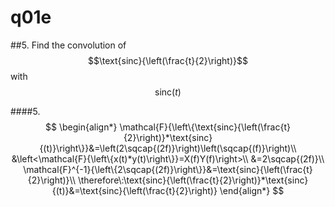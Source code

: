 # q01e

##5. 
Find the convolution of $$\text{sinc}{\left(\frac{t}{2}\right)}$$ with $$\text{sinc}{(t)}$$ 

####5.
$$
    \begin{align*}
    \mathcal{F}{\left\{\text{sinc}{\left(\frac{t}{2}\right)}*\text{sinc}{(t)}\right\}}&=\left(2\sqcap{(2f)}\right)\left(\sqcap{(f)}\right)\\
    &\left<\mathcal{F}{\left\{x(t)*y(t)\right\}}=X(f)Y(f)\right>\\
    &=2\sqcap{(2f)}\\
    \mathcal{F}^{-1}{\left\{2\sqcap{(2f)}\right\}}&=\text{sinc}{\left(\frac{t}{2}\right)}\\
    \therefore\:\text{sinc}{\left(\frac{t}{2}\right)}*\text{sinc}{(t)}&=\text{sinc}{\left(\frac{t}{2}\right)}
    \end{align*}
$$